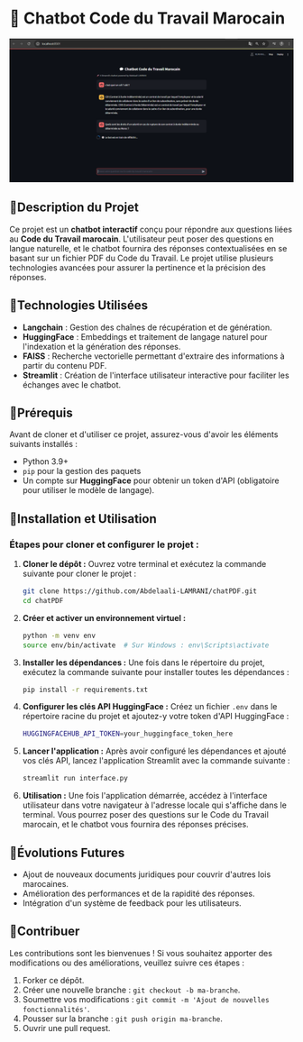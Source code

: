 # 💬 Chatbot Code du Travail Marocain
![Aperçu du chatbot](chat.png)
## 🚀Description du Projet

Ce projet est un **chatbot interactif** conçu pour répondre aux questions liées au **Code du Travail marocain**. L'utilisateur peut poser des questions en langue naturelle, et le chatbot fournira des réponses contextualisées en se basant sur un fichier PDF du Code du Travail. Le projet utilise plusieurs technologies avancées pour assurer la pertinence et la précision des réponses.


## 🚀Technologies Utilisées

- **Langchain** : Gestion des chaînes de récupération et de génération.
- **HuggingFace** : Embeddings et traitement de langage naturel pour l'indexation et la génération des réponses.
- **FAISS** : Recherche vectorielle permettant d'extraire des informations à partir du contenu PDF.
- **Streamlit** : Création de l'interface utilisateur interactive pour faciliter les échanges avec le chatbot.

## 🚀Prérequis

Avant de cloner et d'utiliser ce projet, assurez-vous d'avoir les éléments suivants installés :

- Python 3.9+
- `pip` pour la gestion des paquets
- Un compte sur **HuggingFace** pour obtenir un token d'API (obligatoire pour utiliser le modèle de langage).

## 🚀Installation et Utilisation

### Étapes pour cloner et configurer le projet :

1. **Cloner le dépôt :**
   Ouvrez votre terminal et exécutez la commande suivante pour cloner le projet :
   ```bash
   git clone https://github.com/Abdelaali-LAMRANI/chatPDF.git
   cd chatPDF
   ```

2. **Créer et activer un environnement virtuel :**
   ```bash
   python -m venv env
   source env/bin/activate  # Sur Windows : env\Scripts\activate
   ```

3. **Installer les dépendances :**
   Une fois dans le répertoire du projet, exécutez la commande suivante pour installer toutes les dépendances :
   ```bash
   pip install -r requirements.txt
   ```

4. **Configurer les clés API HuggingFace :**
   Créez un fichier `.env` dans le répertoire racine du projet et ajoutez-y votre token d'API HuggingFace :
   ```bash
   HUGGINGFACEHUB_API_TOKEN=your_huggingface_token_here
   ```

5. **Lancer l'application :**
   Après avoir configuré les dépendances et ajouté vos clés API, lancez l'application Streamlit avec la commande suivante :
   ```bash
   streamlit run interface.py
   ```

6. **Utilisation :**
   Une fois l'application démarrée, accédez à l'interface utilisateur dans votre navigateur à l'adresse locale qui s'affiche dans le terminal. Vous pourrez poser des questions sur le Code du Travail marocain, et le chatbot vous fournira des réponses précises.

## 🚀Évolutions Futures

- Ajout de nouveaux documents juridiques pour couvrir d'autres lois marocaines.
- Amélioration des performances et de la rapidité des réponses.
- Intégration d'un système de feedback pour les utilisateurs.

## 🚀Contribuer

Les contributions sont les bienvenues ! Si vous souhaitez apporter des modifications ou des améliorations, veuillez suivre ces étapes :

1. Forker ce dépôt.
2. Créer une nouvelle branche : `git checkout -b ma-branche`.
3. Soumettre vos modifications : `git commit -m 'Ajout de nouvelles fonctionnalités'`.
4. Pousser sur la branche : `git push origin ma-branche`.
5. Ouvrir une pull request.

